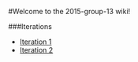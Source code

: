 #Welcome to the 2015-group-13 wiki!

###Iterations
* [Iteration 1](http://github.com/jhu-oose/2015-group-13/wiki/Iteration-1)
* [Iteration 2](http://github.com/jhu-oose/2015-group-13/wiki/Iteration-2)